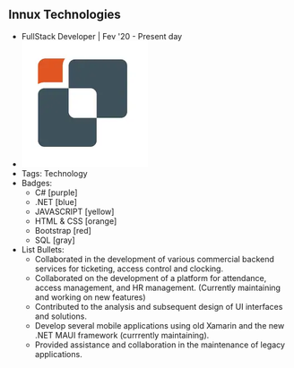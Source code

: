 ## Innux Technologies

- FullStack Developer | Fev '20 - Present day
- ![companyLog](../assets/company_logo.webp)
- Tags: Technology
- Badges:
  - C# [purple]
  - .NET [blue]
  - JAVASCRIPT [yellow]
  - HTML & CSS [orange]
  - Bootstrap [red]
  - SQL [gray]
- List Bullets:
  - Collaborated in the development of various commercial backend services for ticketing, access control and clocking.
  - Collaborated on the development of a platform for attendance, access management, and HR management. (Currently maintaining and working on new features)
  - Contributed to the analysis and subsequent design of UI interfaces and solutions.
  - Develop several mobile applications using old Xamarin and the new .NET MAUI framework (currrently maintaining).
  - Provided assistance and collaboration in the maintenance of legacy applications.
